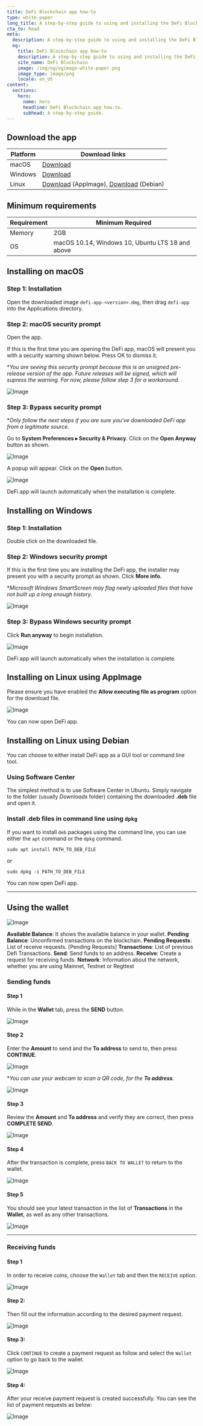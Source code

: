 ```yaml
---
title: DeFi Blockchain app how-to
type: white-paper
long_title: A step-by-step guide to using and installing the DeFi Blockchain app.
cta_to: Read
meta:
  description: A step-by-step guide to using and installing the DeFi Blockchain app.
  og:
    title: DeFi Blockchain app how-to
    description: A step-by-step guide to using and installing the DeFi Blockchain app.
    site_name: DeFi Blockchain
    image: /img/og/ogimage-white-paper.png
    image_type: image/png
    locale: en_US
content:
  sections:
    hero:
      name: hero
      headline: DeFi Blockchain app how-to.
      subhead: A step-by-step guide.
---
```


## Download the app

| Platform | Download links |
|-|-|
| macOS | [Download](https://github.com/DeFiCh/defi-app/releases/download/v1.0.0-alpha4/defi-app-1.0.0-alpha4.dmg "Download") |
| Windows | [Download](https://github.com/DeFiCh/defi-app/releases/download/v1.0.0-alpha4/defi-app-Setup-1.0.0-alpha4.exe "Download") |
| Linux | [Download](https://github.com/DeFiCh/defi-app/releases/download/v1.0.0-alpha4/defi-app-1.0.0-alpha4.AppImage "Download") (AppImage), [Download](https://github.com/DeFiCh/defi-app/releases/download/v1.0.0-alpha4/defi-app_1.0.0-alpha4_amd64.deb "Download") (Debian) |

## Minimum requirements

| Requirement | Minimum Required |
|-|-|
| Memory | 2GB |
| OS | macOS 10.14, Windows 10, Ubuntu LTS 18 and above |

## Installing on macOS

### Step 1: Installation

Open the downloaded image `defi-app-<version>.dmg`, then drag `defi-app` into the Applications directory.

### Step 2: macOS security prompt

Open the app.

If this is the first time you are opening the DeFi app, macOS will present you with a security warning shown below. Press OK to dismiss it.

\**You are seeing this security prompt because this is an unsigned pre-release version of the app. Future releases will be signed, which will supress the warning. For now, please follow step 3 for a workaround.*

![Image](https://i.imgur.com/5t5nZy0.png)

### Step 3: Bypass security prompt

\**Only follow the next steps if you are sure you've downloaded DeFi app from a legitimate source.*

Go to **System Preferences ▸ Security & Privacy**. Click on the **Open Anyway** button as shown.

![Image](https://i.imgur.com/gD5aZzU.png)

A popup will appear. Click on the **Open** button.

![Image](https://i.imgur.com/nXXuEhV.png)

DeFi app will launch automatically when the installation is complete.

## Installing on Windows

### Step 1: Installation

Double click on the downloaded file.

### Step 2: Windows security prompt

If this is the first time you are installing the DeFi app, the installer may present you with a security prompt as shown. Click **More info**.

\**Microsoft Windows SmartScreen may flag newly uploaded files that have not built up a long enough history.*

![Image](https://i.imgur.com/CUmfPMS.png)

### Step 3: Bypass Windows security prompt

Click **Run anyway** to begin installation.

![Image](https://i.imgur.com/S7SFwms.png)

DeFi app will launch automatically when the installation is complete.

## Installing on Linux using AppImage

Please ensure you have enabled the **Allow executing file as program** option for the download file.

![Image](https://i.imgur.com/TU3ggCU.png)

You can now open DeFi app.

## Installing on Linux using Debian

You can choose to either install DeFi app as a GUI tool or command line tool.

### Using Software Center

The simplest method is to use Software Center in Ubuntu. Simply navigate to the folder (usually *Downloads* folder)  containing the downloaded **.deb** file and open it.

### Install .deb files in command line using `dpkg`

If you want to install `deb` packages using the command line, you can use either the `apt` command or the `dpkg` command.

```
sudo apt install PATH_TO_DEB_FILE
```

or

```
sudo dpkg -i PATH_TO_DEB_FILE
```


You can now open DeFi app.

---

## Using the wallet

![Image](https://i.imgur.com/esKfcAx.png)

**Available Balance**: It shows the available balance in your wallet.
**Pending Balance**: Unconfirmed transactions on the blockchain. 
**Pending Requests**: List of receive requests. [Pending Requests]
**Transactions**: List of previous Defi Transactions.
**Send**: Send funds to an address.
**Receive**: Create a request for receiving funds. 
**Network**: Information about the network, whether you are using Mainnet, Testnet or Regttest

### Sending funds

#### Step 1

While in the **Wallet** tab, press the **SEND** button.

![Image](https://i.imgur.com/55boez6.png)

#### Step 2

Enter the **Amount** to send and the **To address** to send to, then press **CONTINUE**.

![Image](https://i.imgur.com/3gu264s.png)

\**You can use your webcam to scan a QR code, for the **To address**.*

![Image](https://i.imgur.com/DDMTlxD.png)

#### Step 3

Review the **Amount** and **To address** and verify they are correct, then press **COMPLETE SEND**.

![Image](https://i.imgur.com/tyCgjJR.png)

#### Step 4

After the transaction is complete, press `BACK TO WALLET` to return to the wallet.

![Image](https://i.imgur.com/01mTGBu.png)

#### Step 5

You should see your latest transaction in the list of **Transactions** in the **Wallet**, as well as any other transactions.

![Image](https://i.imgur.com/Uu1Daom.png)

---

### Receiving funds

#### Step 1
In order to receive coins, choose the `Wallet` tab and then the `RECEIVE` option.

![Image](https://i.imgur.com/GC8CHeE.png)

#### Step 2:
Then fill out the information according to the desired payment request.

![Image](https://i.imgur.com/ZnlTYoe.png)

#### Step 3:

Click `CONTINUE` to create a payment request as follow and select the `Wallet` option to go back to the wallet.

![Image](https://i.imgur.com/iHxo1D2.png)

#### Step 4:

After your receive payment request is created successfully. You can see the list of payment requests as below:

![Image](https://i.imgur.com/ogVe0lA.png)